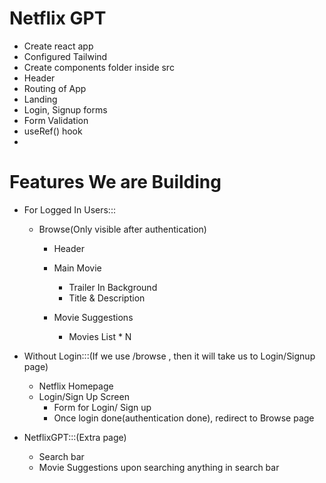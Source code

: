 # Netflix GPT

- Create react app
- Configured Tailwind
- Create components folder inside src
- Header
- Routing of App
- Landing
- Login, Signup forms
- Form Validation
- useRef() hook
- 


# Features We are Building
- For Logged In Users:::
    - Browse(Only visible after authentication)
        - Header
        - Main Movie
            - Trailer In Background
            - Title & Description

        - Movie Suggestions
            - Movies List * N

- Without Login:::(If we use /browse , then it will take us to Login/Signup page)
    - Netflix Homepage
    - Login/Sign Up Screen
        - Form for Login/ Sign up
        - Once login done(authentication done), redirect to Browse page


- NetflixGPT:::(Extra page)
    - Search bar
    - Movie Suggestions upon searching anything in search bar